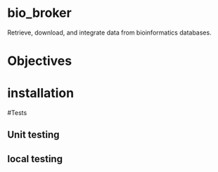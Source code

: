 # bio_broker
Retrieve, download, and integrate data from bioinformatics databases.

# Objectives



# installation

#Tests


## Unit testing

## local testing



